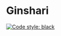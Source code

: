 # Ginshari

[![Code style: black](https://img.shields.io/badge/code%20style-black-000000.svg)](https://github.com/psf/black)
